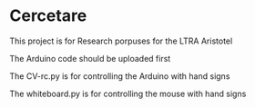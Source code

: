 # Cercetare
This project is for Research porpuses for the LTRA Aristotel

The Arduino code should be uploaded first

The CV-rc.py is for controlling the Arduino with hand signs

The whiteboard.py is for controlling the mouse with hand signs
